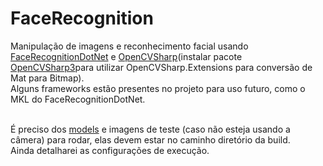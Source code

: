 # FaceRecognition
Manipulação de imagens e reconhecimento facial usando [FaceRecognitionDotNet](https://github.com/takuya-takeuchi/FaceRecognitionDotNet) e [OpenCVSharp](https://github.com/shimat/opencvsharp)(instalar pacote [OpenCVSharp3](https://www.nuget.org/packages/OpenCvSharp3-AnyCPU/)para utilizar OpenCVSharp.Extensions para conversão de Mat para Bitmap). </br>
Alguns frameworks estão presentes no projeto para uso futuro, como o MKL do FaceRecognitionDotNet. </br></br>

É preciso dos [models](https://github.com/davisking/dlib-models) e imagens de teste (caso não esteja usando a câmera) para rodar, elas devem estar no caminho diretório da build. </br>
Ainda detalharei as configurações de execução.
